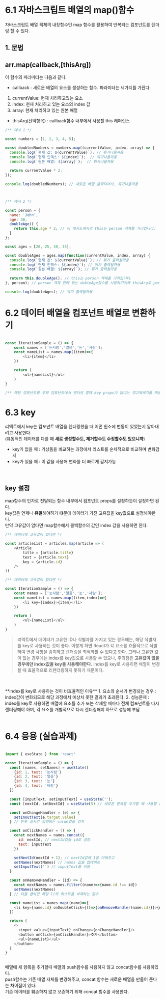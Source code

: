 # 6.1 자바스크립트 배열의 map()함수

자바스크립트 배열 객체의 내장함수인 map 함수를 활용하여 반복되는 컴포넌트를 렌더링 할 수 있다.

## 1. 문법
## **arr.map(callback,[thisArg])**
이 함수의 파라미터는 다음과 같다.
- callback : 새로운 배열의 요소를 생성하는 함수. 파라미터는 세가지를 가진다.
1.  currentValue: 현재 처리하고있는 요소
2.  index: 현재 처리하고 있는 요소의 index 값
3.  array: 현재 처리하고 있는 원본 배열
- thisArg(선택항목) : callback함수 내부에서 사용할 this 레퍼런스 

```javascript
/** 예시 1 */

const numbers = [1, 2, 3, 4, 5];

const doubledNumbers = numbers.map((currentValue, index, array) => {
  console.log(`현재 값: ${currentValue}`); // 뭐가나올까용
  console.log(`현재 인덱스: ${index}`);  // 뭐가나올까용
  console.log(`원본 배열: ${array}`);  // 뭐가나올까용
  
  return currentValue * 2; 
});

console.log(doubledNumbers); // 새로운 배열 출력되어서, 뭐가나올까용



/** 예시 2 */

const person = {
  name: 'John',
  age: 30,
  doubleAge() {
    return this.age * 2; // 이 메서드에서의 this는 person 객체를 가리킵니다.
  }
};

const ages = [20, 25, 30, 35];

const doubleAges = ages.map(function(currentValue, index, array) {
  console.log(`현재 값: ${currentValue}`); // 뭐가 출력될까용
  console.log(`현재 인덱스: ${index}`); // 뭐가 출력될까용
  console.log(`원본 배열: ${array}`); // 뭐가 출력될까용
  
  return this.doubleAge(); // this는 person 객체를 가리킵니다.
}, person); // person 객체 안에 있는 dobleAge함수를 사용하기위해 thisArg로 person 객체를 가리켜 전달해줍니다.

console.log(doubleAges); // 뭐가 출력될까용

```

# 6.2 데이터 배열을 컴포넌트 배열로 변환하기

```javascript

const IterationSample = () => {
    const names = ['눈사람','얼음','눈','사람'];
    const nameList = names.map((item)=>{
        <li>{item}</li>
    })

    return (
        <ul>{nameList}</ul>
    )
}

/** 해당 컴포넌트를 부모 컴포넌트에서 렌더링 할때 key props가 없다는 경고메세지를 띄운다. */
```

# 6.3 key
리액트에서 key는 컴포넌트 배열을 렌더링했을 때 어떤 원소에 변동이 있었는지 알아내려고 사용한다.
<br>
(유동적인 데이터를 다를 때 **새로 생성할수도, 제거할수도 수정할수도 있으니까**)
<br>
- key가 없을 때 : 가상돔을 비교하는 과정에서 리스트를 순차적으로 비교하며 변화감지
- key가 있을 때 : 이 값을 사용해 변화를 더 빠르게 감지가능

<br>

## key 설정
map함수의 인자로 전달되는 함수 내부에서 컴포넌트 props를 설정하듯이 설정하면 된다.
<br>
key값은 언제나 **유일**해야하기 떄문에 데이터가 가진 고유값을 key값으로 설정해야한다.
<br>
만약 고유값이 없다면 map함수에서 콜백함수의 값인 index 값을 사용하면 된다.

```javascript
/** 데이터에 고유값이 있다면 */

const articleList = articles.map(article => (
    <Article
        title = {article.title}
        text = {article.text}
        key = {article.id}
    />
))

/** 데이터에 고유값이 없다면 */

const IterationSample = () => {
    const names = ['눈사람','얼음','눈','사람'];
    const nameList = names.map((item,index)=>{
        <li key={index}>{item}</li>
    })

    return (
        <ul>{nameList}</ul>
    )
}
```

> 리액트에서 데이터가 고유한 ID나 식별자를 가지고 있는 경우에는, 해당 식별자를 key로 사용하는 것이 좋다. 이렇게 하면 React가 각 요소를 효율적으로 식별하여 변경 사항을 감지하고 렌더링을 최적화할 수 있다고 한다. 그러나 고유한 값이 없는 경우에는 index를 key값으로 사용할 수 있으나, 주의점은 **고유값이 없을 경우에만 index값을 key을 사용해야한다.** index를 key로 사용하면 배열이 변경될 때 효율적으로 리렌더링하지 못하기 때문이다.
<br>
<br>
**index를 key로 사용하는 것이 비효율적인 이유**
1. 요소의 순서가 변경되는 경우 : index값이 변화되므로 해당 과정에서 예상치 못한 결과가 초래된다.
2. 성능문제 : index를 key로 사용하면 배열에 요소를 추가 또는 삭제할 때마다 전체 컴포넌트를 다시 렌더링해야 하며, 각 요소를 개별적으로 다시 렌더링해야 하므로 성능에 부담
<br>
<br>


# 6.4 응용 (실습과제)


```javascript

import { useState } from 'react'

const IterationSample = () => {
  const [names, setNames] = useState([
    {id: 1, text: '눈사람'}
    {id: 2, text: '얼음'}
    {id: 3, text: '눈'}
    {id: 4, text: '바람'}
  ])

  const [inputText, setInputText] = useState('');
  const [nextId, setNextId] = useState(5) // 새로운 항목을 추가할 때 사용할 id

  const onChangeHandler = (e) => {
    setInoutText(e.target.value)
  } // 인풋 실시간 입력되는 value값을 감지 

  const onClickHandler = () => {
    const nextNames = names.concat({
      id: nextId, // nextId값을 id로 설정
      text: inputText
    })

    setNextId(nextId + 1); // nextId값에 1을 더해주고 
    setNames(nextNames) // names 값을 업데이트
    setInputText('') // inputText를 비움
  }

  const onRemoveHandler = (id) => {
    const nextNames = names.filter((name)=>{name.id !== id})
    setNames(nextNames)
  } // 더블 클릭한 해당 li의 리스트를 삭제하는 함수

  const nameList = names.map((name)=>{
    <li key={name.id} onDoubleClick={()=>{onRemoveHandler(name.id)}}>{name.text}</li>
  })

  return (
    <>
      <input value={inputText} onChange={onChangeHandler}/>
      <button onClick={onClickHandler}>추가</button>
      <ul>{nameList}</ul>
    </button>
  )
}



```

배열에 새 항목을 추가할때 배열의 push함수를 사용하지 않고 concat함수를 사용하였다.
<br>
push함수는 기존 배열 자체를 변경해주고, concat 함수는 새로운 배열을 만들어 준다는 차이점이 있다.
<br>
기존 데이터를 훼손하지 않고 보존하기 위해 concat 함수를 사용한다.